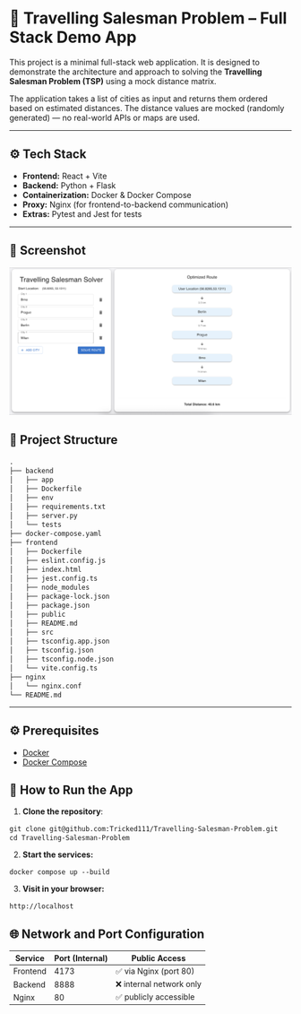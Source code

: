 # 🧭 Travelling Salesman Problem – Full Stack Demo App

This project is a minimal full-stack web application. It is designed to demonstrate the architecture and approach to solving the **Travelling Salesman Problem (TSP)** using a mock distance matrix.

The application takes a list of cities as input and returns them ordered based on estimated distances. The distance values are mocked (randomly generated) — no real-world APIs or maps are used.

---

## ⚙️ Tech Stack

- **Frontend:** React + Vite
- **Backend:** Python + Flask
- **Containerization:** Docker & Docker Compose
- **Proxy:** Nginx (for frontend-to-backend communication)
- **Extras:** Pytest and Jest for tests



---
## 📸 Screenshot
![Main App Screen](images/main-screen.png)

## 📁 Project Structure

```
.
├── backend
│   ├── app
│   ├── Dockerfile
│   ├── env
│   ├── requirements.txt
│   ├── server.py
│   └── tests
├── docker-compose.yaml
├── frontend
│   ├── Dockerfile
│   ├── eslint.config.js
│   ├── index.html
│   ├── jest.config.ts
│   ├── node_modules
│   ├── package-lock.json
│   ├── package.json
│   ├── public
│   ├── README.md
│   ├── src
│   ├── tsconfig.app.json
│   ├── tsconfig.json
│   ├── tsconfig.node.json
│   └── vite.config.ts
├── nginx
│   └── nginx.conf
└── README.md
```
---
## ⚙️ Prerequisites
- [Docker](https://docs.docker.com/get-docker/)
- [Docker Compose](https://docs.docker.com/compose/)
## 🚀 How to Run the App

1. **Clone the repository**:

```
git clone git@github.com:Tricked111/Travelling-Salesman-Problem.git
cd Travelling-Salesman-Problem
```
2. **Start the services:**
```
docker compose up --build
```
3. **Visit in your browser:**
```
http://localhost
```
## 🌐 Network and Port Configuration

| Service  | Port (Internal) | Public Access             |
|----------|-----------------|---------------------------|
| Frontend | 4173            | ✅ via Nginx (port 80)    |
| Backend  | 8888            | ❌ internal network only  |
| Nginx    | 80              | ✅ publicly accessible    |

